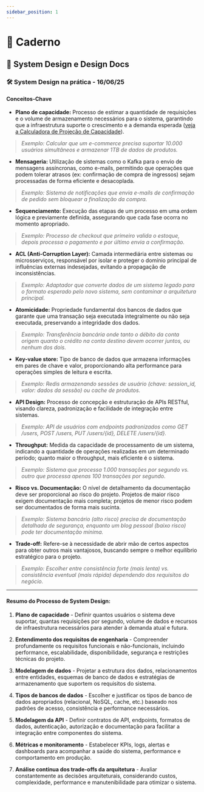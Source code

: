 ```yaml
---
sidebar_position: 1
---
```


# 📝 Caderno

## 🧩 System Design e Design Docs

### 🛠️ System Design na prática - 16/06/25

#### Conceitos-Chave

- **Plano de capacidade:** Processo de estimar a quantidade de requisições e o volume de armazenamento necessários para o sistema, garantindo que a infraestrutura suporte o crescimento e a demanda esperada ([veja a Calculadora de Projeção de Capacidade](../Arquitetura/Calculadora%20de%20Projeção%20de%20Capacidade)).
> *Exemplo: Calcular que um e-commerce precisa suportar 10.000 usuários simultâneos e armazenar 1TB de dados de produtos.*

- **Mensageria:** Utilização de sistemas como o Kafka para o envio de mensagens assíncronas, como e-mails, permitindo que operações que podem tolerar atrasos (ex: confirmação de compra de ingressos) sejam processadas de forma eficiente e desacoplada. 
> *Exemplo: Sistema de notificações que envia e-mails de confirmação de pedido sem bloquear a finalização da compra.*

- **Sequenciamento:** Execução das etapas de um processo em uma ordem lógica e previamente definida, assegurando que cada fase ocorra no momento apropriado.
> *Exemplo: Processo de checkout que primeiro valida o estoque, depois processa o pagamento e por último envia a confirmação.*

- **ACL (Anti-Corruption Layer):** Camada intermediária entre sistemas ou microsserviços, responsável por isolar e proteger o domínio principal de influências externas indesejadas, evitando a propagação de inconsistências.
> *Exemplo: Adaptador que converte dados de um sistema legado para o formato esperado pelo novo sistema, sem contaminar a arquitetura principal.*

- **Atomicidade:** Propriedade fundamental dos bancos de dados que garante que uma transação seja executada integralmente ou não seja executada, preservando a integridade dos dados.
> *Exemplo: Transferência bancária onde tanto o débito da conta origem quanto o crédito na conta destino devem ocorrer juntos, ou nenhum dos dois.*

- **Key-value store:** Tipo de banco de dados que armazena informações em pares de chave e valor, proporcionando alta performance para operações simples de leitura e escrita.
> *Exemplo: Redis armazenando sessões de usuário (chave: session_id, valor: dados da sessão) ou cache de produtos.*

- **API Design:** Processo de concepção e estruturação de APIs RESTful, visando clareza, padronização e facilidade de integração entre sistemas.
> *Exemplo: API de usuários com endpoints padronizados como GET /users, POST /users, PUT /users/\{id\}, DELETE /users/\{id\}.*

- **Throughput:** Medida da capacidade de processamento de um sistema, indicando a quantidade de operações realizadas em um determinado período; quanto maior o throughput, mais eficiente é o sistema.
> *Exemplo: Sistema que processa 1.000 transações por segundo vs. outro que processa apenas 100 transações por segundo.*

- **Risco vs. Documentação:** O nível de detalhamento da documentação deve ser proporcional ao risco do projeto. Projetos de maior risco exigem documentação mais completa; projetos de menor risco podem ser documentados de forma mais sucinta.
>*Exemplo: Sistema bancário (alto risco) precisa de documentação detalhada de segurança, enquanto um blog pessoal (baixo risco) pode ter documentação mínima.*

- **Trade-off:** Refere-se à necessidade de abrir mão de certos aspectos para obter outros mais vantajosos, buscando sempre o melhor equilíbrio estratégico para o projeto.
>*Exemplo: Escolher entre consistência forte (mais lenta) vs. consistência eventual (mais rápida) dependendo dos requisitos do negócio.*

---

 #### **Resumo do Processo de System Design:**

1. **Plano de capacidade** - Definir quantos usuários o sistema deve suportar, quantas requisições por segundo, volume de dados e recursos de infraestrutura necessários para atender à demanda atual e futura.

2. **Entendimento dos requisitos de engenharia** - Compreender profundamente os requisitos funcionais e não-funcionais, incluindo performance, escalabilidade, disponibilidade, segurança e restrições técnicas do projeto.

3. **Modelagem de dados** - Projetar a estrutura dos dados, relacionamentos entre entidades, esquemas de banco de dados e estratégias de armazenamento que suportem os requisitos do sistema.

4. **Tipos de bancos de dados** - Escolher e justificar os tipos de banco de dados apropriados (relacional, NoSQL, cache, etc.) baseado nos padrões de acesso, consistência e performance necessários.

5. **Modelagem da API** - Definir contratos de API, endpoints, formatos de dados, autenticação, autorização e documentação para facilitar a integração entre componentes do sistema.

6. **Métricas e monitoramento** - Estabelecer KPIs, logs, alertas e dashboards para acompanhar a saúde do sistema, performance e comportamento em produção.

7. **Análise contínua dos trade-offs da arquitetura** - Avaliar constantemente as decisões arquiteturais, considerando custos, complexidade, performance e manutenibilidade para otimizar o sistema.